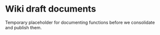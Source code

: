 # Wiki draft documents

Temporary placeholder for documenting functions before we consolidate and publish them.